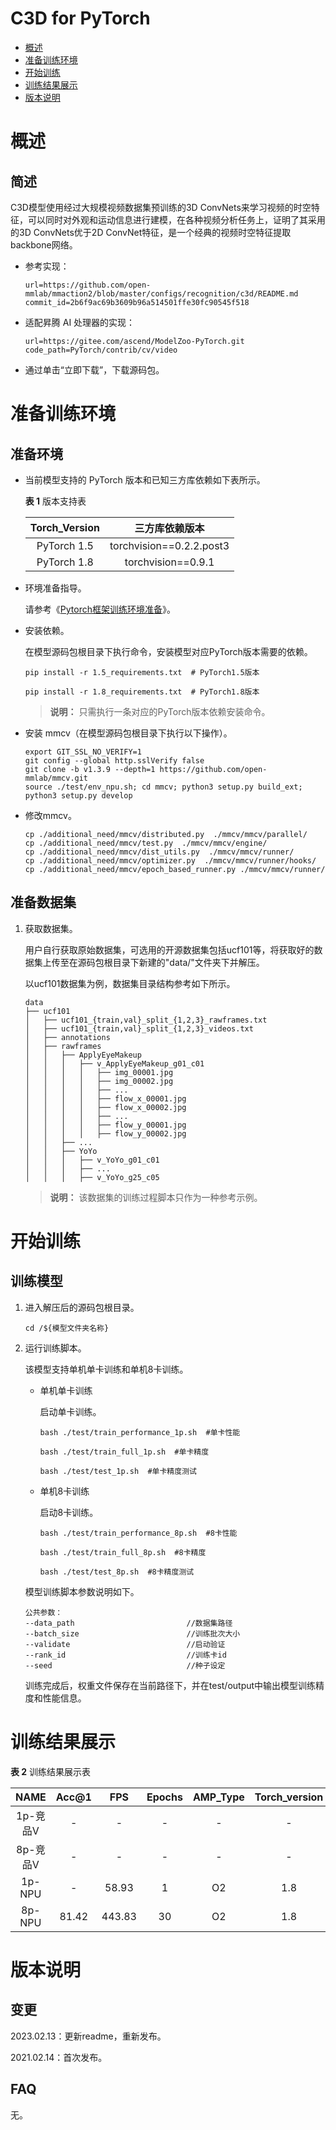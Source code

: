 #  C3D for PyTorch

-   [概述](#概述)
-   [准备训练环境](#准备训练环境)
-   [开始训练](#开始训练)
-   [训练结果展示](#训练结果展示)
-   [版本说明](#版本说明)

# 概述

## 简述

C3D模型使用经过大规模视频数据集预训练的3D ConvNets来学习视频的时空特征，可以同时对外观和运动信息进行建模，在各种视频分析任务上，证明了其采用的3D ConvNets优于2D ConvNet特征，是一个经典的视频时空特征提取backbone网络。

- 参考实现：

  ```
  url=https://github.com/open-mmlab/mmaction2/blob/master/configs/recognition/c3d/README.md
  commit_id=2b6f9ac69b3609b96a514501ffe30fc90545f518
  ```
  
- 适配昇腾 AI 处理器的实现：

  ```
  url=https://gitee.com/ascend/ModelZoo-PyTorch.git
  code_path=PyTorch/contrib/cv/video
  ```
  
- 通过单击“立即下载”，下载源码包。

# 准备训练环境

## 准备环境

- 当前模型支持的 PyTorch 版本和已知三方库依赖如下表所示。

  **表 1**  版本支持表

  | Torch_Version      | 三方库依赖版本                                 |
  | :--------: | :----------------------------------------------------------: |
  | PyTorch 1.5 | torchvision==0.2.2.post3 |
  | PyTorch 1.8 | torchvision==0.9.1 |
  
- 环境准备指导。

  请参考《[Pytorch框架训练环境准备](https://www.hiascend.com/document/detail/zh/ModelZoo/pytorchframework/ptes)》。
  
- 安装依赖。

  在模型源码包根目录下执行命令，安装模型对应PyTorch版本需要的依赖。
  ```
  pip install -r 1.5_requirements.txt  # PyTorch1.5版本
  
  pip install -r 1.8_requirements.txt  # PyTorch1.8版本
  ```
  > **说明：** 
  >只需执行一条对应的PyTorch版本依赖安装命令。

- 安装 mmcv（在模型源码包根目录下执行以下操作）。
  ```
  export GIT_SSL_NO_VERIFY=1
  git config --global http.sslVerify false
  git clone -b v1.3.9 --depth=1 https://github.com/open-mmlab/mmcv.git
  source ./test/env_npu.sh; cd mmcv; python3 setup.py build_ext; python3 setup.py develop
  ```
- 修改mmcv。

  ```
  cp ./additional_need/mmcv/distributed.py  ./mmcv/mmcv/parallel/
  cp ./additional_need/mmcv/test.py  ./mmcv/mmcv/engine/
  cp ./additional_need/mmcv/dist_utils.py  ./mmcv/mmcv/runner/
  cp ./additional_need/mmcv/optimizer.py  ./mmcv/mmcv/runner/hooks/
  cp ./additional_need/mmcv/epoch_based_runner.py ./mmcv/mmcv/runner/
  ```


## 准备数据集

1. 获取数据集。

   用户自行获取原始数据集，可选用的开源数据集包括ucf101等，将获取好的数据集上传至在源码包根目录下新建的"data/"文件夹下并解压。

   以ucf101数据集为例，数据集目录结构参考如下所示。
    ```
    data
    ├── ucf101
    │   ├── ucf101_{train,val}_split_{1,2,3}_rawframes.txt
    │   ├── ucf101_{train,val}_split_{1,2,3}_videos.txt
    │   ├── annotations
    │   ├── rawframes
    │   │   ├── ApplyEyeMakeup
    │   │   │   ├── v_ApplyEyeMakeup_g01_c01
    │   │   │   │   ├── img_00001.jpg
    │   │   │   │   ├── img_00002.jpg
    │   │   │   │   ├── ...
    │   │   │   │   ├── flow_x_00001.jpg
    │   │   │   │   ├── flow_x_00002.jpg
    │   │   │   │   ├── ...
    │   │   │   │   ├── flow_y_00001.jpg
    │   │   │   │   ├── flow_y_00002.jpg
    │   │   ├── ...
    │   │   ├── YoYo
    │   │   │   ├── v_YoYo_g01_c01
    │   │   │   ├── ...
    │   │   │   ├── v_YoYo_g25_c05
    ```
   > **说明：** 
   > 该数据集的训练过程脚本只作为一种参考示例。

# 开始训练

## 训练模型
1. 进入解压后的源码包根目录。

    ```
    cd /${模型文件夹名称} 
    ```

2. 运行训练脚本。

   该模型支持单机单卡训练和单机8卡训练。

   - 单机单卡训练

     启动单卡训练。

     ```
     bash ./test/train_performance_1p.sh  #单卡性能
     
     bash ./test/train_full_1p.sh  #单卡精度
     
     bash ./test/test_1p.sh  #单卡精度测试
     ```
   
   - 单机8卡训练
   
     启动8卡训练。
   
     ```
     bash ./test/train_performance_8p.sh  #8卡性能
     
     bash ./test/train_full_8p.sh  #8卡精度
     
     bash ./test/test_8p.sh  #8卡精度测试
     ```

   模型训练脚本参数说明如下。

   ```
   公共参数：
   --data_path                         //数据集路径
   --batch_size                        //训练批次大小
   --validate                          //启动验证
   --rank_id                           //训练卡id
   --seed                              //种子设定
   ```

   训练完成后，权重文件保存在当前路径下，并在test/output中输出模型训练精度和性能信息。


# 训练结果展示

**表 2**  训练结果展示表

|   NAME   | Acc@1 |  FPS   | Epochs | AMP_Type | Torch_version |
| :------: | :---: | :----: | :----: | :------: | :-----------: |
| 1p-竞品V |   -   |   -    |   -    |    -     |       -       |
| 8p-竞品V |   -   |   -    |   -    |    -     |       -       |
|  1p-NPU  |   -   | 58.93  |   1    |    O2    |      1.8      |
|  8p-NPU  | 81.42 | 443.83 |   30   |    O2    |      1.8      |


# 版本说明

## 变更

2023.02.13：更新readme，重新发布。

2021.02.14：首次发布。

## FAQ

无。
